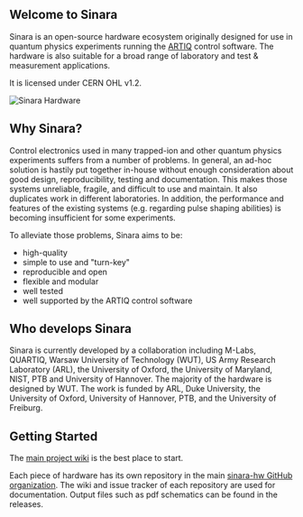 ## Welcome to Sinara

Sinara is an open-source hardware ecosystem originally designed for use in quantum physics experiments running the [ARTIQ](https://m-labs.hk/artiq/) control software.  The hardware is also suitable for a broad range of laboratory and test & measurement applications.

It is licensed under CERN OHL v1.2.

![Sinara Hardware](https://sinara-hw.github.io/assets/ARTIQ_Sinara_hardware_tiny.jpg)

## Why Sinara?

Control electronics used in many trapped-ion and other quantum physics experiments suffers from a number of problems. In general, an ad-hoc solution is hastily put together in-house without enough consideration about good design, reproducibility, testing and documentation. This makes those systems unreliable, fragile, and difficult to use and maintain. It also duplicates work in different laboratories. In addition, the performance and features of the existing systems (e.g. regarding pulse shaping abilities) is becoming insufficient for some experiments.

To alleviate those problems, Sinara aims to be:

- high-quality
- simple to use and "turn-key"
- reproducible and open
- flexible and modular
- well tested
- well supported by the ARTIQ control software

## Who develops Sinara

Sinara is currently developed by a collaboration including M-Labs, QUARTIQ, Warsaw University of Technology (WUT), US Army Research Laboratory (ARL), the University of Oxford, the University of Maryland, NIST, PTB and University of Hannover. The majority of the hardware is designed by WUT. The work is funded by ARL, Duke University, the University of Oxford, University of Hannover, PTB, and the University of Freiburg.


## Getting Started

The [main project wiki](https://github.com/sinara-hw/meta/wiki) is the best place to start.

Each piece of hardware has its own repository in the main [sinara-hw GitHub organization](https://github.com/sinara-hw).  The wiki and issue tracker of each repository are used for documentation.  Output files such as pdf schematics can be found in the releases.
